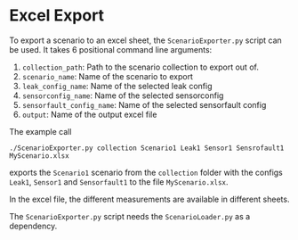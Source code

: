 # Excel Export
To export a scenario to an excel sheet, the `ScenarioExporter.py` script can be used.
It takes 6 positional command line arguments:
1. `collection_path`: Path to the scenario collection to export out of.
2. `scenario_name`: Name of the scenario to export
3. `leak_config_name`: Name of the selected leak config
4. `sensorconfig_name`: Name of the selected sensorconfig
5. `sensorfault_config_name`: Name of the selected sensorfault config
6. `output`: Name of the output excel file

The example call
```
./ScenarioExporter.py collection Scenario1 Leak1 Sensor1 Sensrofault1 MyScenario.xlsx
```
exports the `Scenario1` scenario from the `collection` folder with the configs `Leak1`, `Sensor1` and `Sensorfault1` to the file `MyScenario.xlsx`.

In the excel file, the different measurements are available in different sheets.

The `ScenarioExporter.py` script needs the `ScenarioLoader.py` as a dependency.